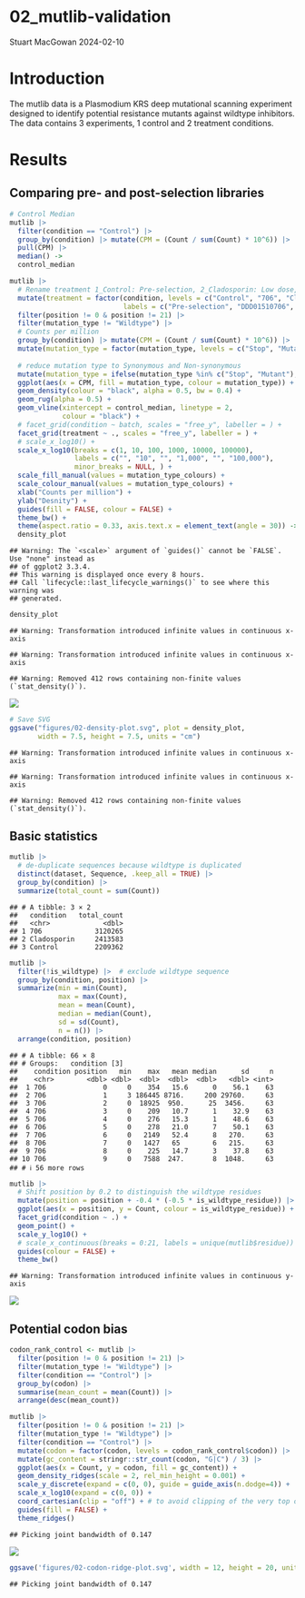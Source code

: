 02_mutlib-validation
================
Stuart MacGowan
2024-02-10

# Introduction

The mutlib data is a Plasmodium KRS deep mutational scanning experiment
designed to identify potential resistance mutants against wildtype
inhibitors. The data contains 3 experiments, 1 control and 2 treatment
conditions.

# Results

## Comparing pre- and post-selection libraries

``` r
# Control Median
mutlib |>
  filter(condition == "Control") |>
  group_by(condition) |> mutate(CPM = (Count / sum(Count) * 10^6)) |>
  pull(CPM) |>
  median() ->
  control_median

mutlib |>
  # Rename treatment 1_Control: Pre-selection, 2_Cladosporin: Low dose, 1_Cladosporin: High dose
  mutate(treatment = factor(condition, levels = c("Control", "706", "Cladosporin"),
                            labels = c("Pre-selection", "DDD01510706", "Cladosporin"))) |>
  filter(position != 0 & position != 21) |>
  filter(mutation_type != "Wildtype") |>
  # Counts per million
  group_by(condition) |> mutate(CPM = (Count / sum(Count) * 10^6)) |>
  mutate(mutation_type = factor(mutation_type, levels = c("Stop", "Mutant", "Synonymous"))) |>
  
  # reduce mutation type to Synonymous and Non-synonymous
  mutate(mutation_type = ifelse(mutation_type %in% c("Stop", "Mutant"), "Non-synonymous", "Synonymous")) |>
  ggplot(aes(x = CPM, fill = mutation_type, colour = mutation_type)) +
  geom_density(colour = "black", alpha = 0.5, bw = 0.4) +
  geom_rug(alpha = 0.5) +
  geom_vline(xintercept = control_median, linetype = 2,
             colour = "black") +
  # facet_grid(condition ~ batch, scales = "free_y", labeller = ) +
  facet_grid(treatment ~ ., scales = "free_y", labeller = ) +
  # scale_x_log10() +
  scale_x_log10(breaks = c(1, 10, 100, 1000, 10000, 100000),
                labels = c("", "10", "", "1,000", "", "100,000"),
                minor_breaks = NULL, ) +
  scale_fill_manual(values = mutation_type_colours) +
  scale_colour_manual(values = mutation_type_colours) +
  xlab("Counts per million") +
  ylab("Desnity") +
  guides(fill = FALSE, colour = FALSE) +
  theme_bw() +
  theme(aspect.ratio = 0.33, axis.text.x = element_text(angle = 30)) ->
  density_plot
```

    ## Warning: The `<scale>` argument of `guides()` cannot be `FALSE`. Use "none" instead as
    ## of ggplot2 3.3.4.
    ## This warning is displayed once every 8 hours.
    ## Call `lifecycle::last_lifecycle_warnings()` to see where this warning was
    ## generated.

``` r
density_plot
```

    ## Warning: Transformation introduced infinite values in continuous x-axis

    ## Warning: Transformation introduced infinite values in continuous x-axis

    ## Warning: Removed 412 rows containing non-finite values (`stat_density()`).

![](02_mutlib-validation_files/figure-gfm/pre%20vs.%20post%20selection%20density%20plots-1.png)<!-- -->

``` r
# Save SVG
ggsave("figures/02-density-plot.svg", plot = density_plot,
       width = 7.5, height = 7.5, units = "cm")
```

    ## Warning: Transformation introduced infinite values in continuous x-axis

    ## Warning: Transformation introduced infinite values in continuous x-axis

    ## Warning: Removed 412 rows containing non-finite values (`stat_density()`).

## Basic statistics

``` r
mutlib |>
  # de-duplicate sequences because wildtype is duplicated
  distinct(dataset, Sequence, .keep_all = TRUE) |>
  group_by(condition) |>
  summarize(total_count = sum(Count))
```

    ## # A tibble: 3 × 2
    ##   condition   total_count
    ##   <chr>             <dbl>
    ## 1 706             3120265
    ## 2 Cladosporin     2413583
    ## 3 Control         2209362

``` r
mutlib |>
  filter(!is_wildtype) |>  # exclude wildtype sequence
  group_by(condition, position) |>
  summarize(min = min(Count),
            max = max(Count),
            mean = mean(Count),
            median = median(Count),
            sd = sd(Count),
            n = n()) |>
  arrange(condition, position)
```

    ## # A tibble: 66 × 8
    ## # Groups:   condition [3]
    ##    condition position   min    max   mean median      sd     n
    ##    <chr>        <dbl> <dbl>  <dbl>  <dbl>  <dbl>   <dbl> <int>
    ##  1 706              0     0    354   15.6      0    56.1    63
    ##  2 706              1     3 186445 8716.     200 29760.     63
    ##  3 706              2     0  18925  950.      25  3456.     63
    ##  4 706              3     0    209   10.7      1    32.9    63
    ##  5 706              4     0    276   15.3      1    48.6    63
    ##  6 706              5     0    278   21.0      7    50.1    63
    ##  7 706              6     0   2149   52.4      8   270.     63
    ##  8 706              7     0   1427   65        6   215.     63
    ##  9 706              8     0    225   14.7      3    37.8    63
    ## 10 706              9     0   7588  247.       8  1048.     63
    ## # ℹ 56 more rows

``` r
mutlib |>
  # Shift position by 0.2 to distinguish the wildtype residues
  mutate(position = position + -0.4 * (-0.5 * is_wildtype_residue)) |>
  ggplot(aes(x = position, y = Count, colour = is_wildtype_residue)) +
  facet_grid(condition ~ .) +
  geom_point() +
  scale_y_log10() +
  # scale_x_continuous(breaks = 0:21, labels = unique(mutlib$residue))
  guides(colour = FALSE) +
  theme_bw()
```

    ## Warning: Transformation introduced infinite values in continuous y-axis

![](02_mutlib-validation_files/figure-gfm/Manhatten%20style%20plot-1.png)<!-- -->

## Potential codon bias

``` r
codon_rank_control <- mutlib |>
  filter(position != 0 & position != 21) |>
  filter(mutation_type != "Wildtype") |>
  filter(condition == "Control") |>
  group_by(codon) |>
  summarise(mean_count = mean(Count)) |>
  arrange(desc(mean_count))

mutlib |>
  filter(position != 0 & position != 21) |>
  filter(mutation_type != "Wildtype") |>
  filter(condition == "Control") |>
  mutate(codon = factor(codon, levels = codon_rank_control$codon)) |>
  mutate(gc_content = stringr::str_count(codon, "G|C") / 3) |>
  ggplot(aes(x = Count, y = codon, fill = gc_content)) +
  geom_density_ridges(scale = 2, rel_min_height = 0.001) +
  scale_y_discrete(expand = c(0, 0), guide = guide_axis(n.dodge=4)) +     # will generally have to set the `expand` option
  scale_x_log10(expand = c(0, 0)) +
  coord_cartesian(clip = "off") + # to avoid clipping of the very top of the top ridgeline
  guides(fill = FALSE) +
  theme_ridges()
```

    ## Picking joint bandwidth of 0.147

![](02_mutlib-validation_files/figure-gfm/codon%20bias%20ridge%20plot-1.png)<!-- -->

``` r
ggsave('figures/02-codon-ridge-plot.svg', width = 12, height = 20, units = 'cm')
```

    ## Picking joint bandwidth of 0.147
